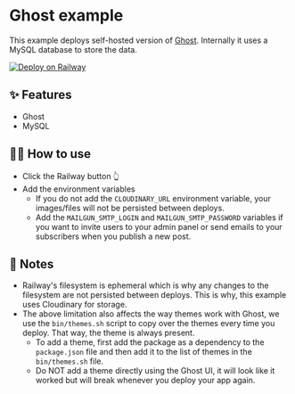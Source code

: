 # Ghost example

This example deploys self-hosted version of [Ghost](https://ghost.org/). Internally it uses a MySQL database to store the data.

[![Deploy on Railway](https://railway.app/button.svg)](https://railway.app/new/template?template=https%3A%2F%2Fgithub.com%2Fraghavmri%2Fghost-starter&plugins=mysql&envs=CLOUDINARY_URL%2CMAILGUN_SMTP_LOGIN%2CMAILGUN_SMTP_PASSWORD%2CBLOG_URL&optionalEnvs=CLOUDINARY_URL%2CMAILGUN_SMTP_LOGIN%2CMAILGUN_SMTP_PASSWORD&CLOUDINARY_URLDesc=For+file+storage.+If+you+do+not+add+this%2C+your+images+won%27t+persist+between+deploys&BLOG_URLDesc=The+URL+of+your+Ghost+blog&BLOG_URLDefault=https%3A%2F%2F%24%7B%7B+RAILWAY_STATIC_URL+%7D%7D)

## ✨ Features

-  Ghost
-  MySQL

## 💁‍♀️ How to use

-  Click the Railway button 👆
-  Add the environment variables
   -  If you do not add the `CLOUDINARY_URL` environment variable, your images/files will not be persisted between deploys.
   -  Add the `MAILGUN_SMTP_LOGIN` and `MAILGUN_SMTP_PASSWORD` variables if you want to invite users to your admin panel or send emails to your subscribers when you publish a new post.

## 📝 Notes

-  Railway's filesystem is ephemeral which is why any changes to the filesystem are not persisted between deploys. This is why, this example uses Cloudinary for storage.
-  The above limitation also affects the way themes work with Ghost, we use the `bin/themes.sh` script to copy over the themes every time you deploy. That way, the theme is always present.
   -  To add a theme, first add the package as a dependency to the `package.json` file and then add it to the list of themes in the `bin/themes.sh` file.
   -  Do NOT add a theme directly using the Ghost UI, it will look like it worked but will break whenever you deploy your app again.
